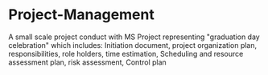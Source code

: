 # Project-Management
A small scale project conduct with MS Project representing "graduation day celebration" which includes: Initiation document, project organization plan, responsibilities, role holders, time estimation,  Scheduling and resource assessment plan, risk assessment,  Control plan

